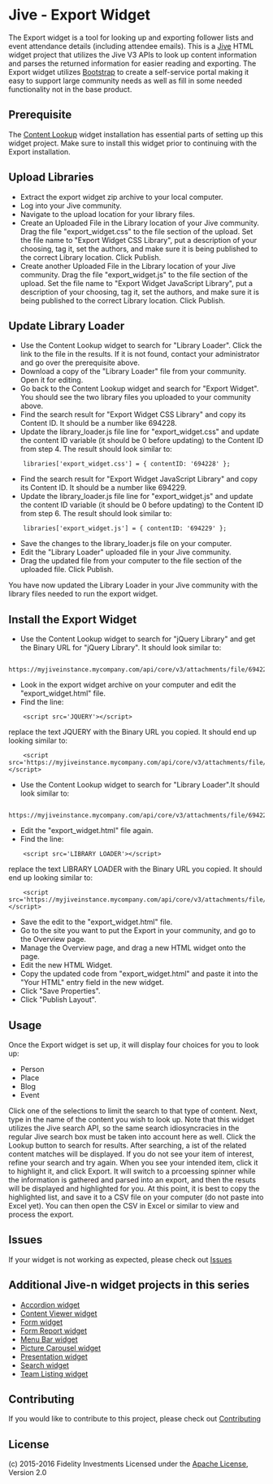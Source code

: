 Jive - Export Widget
=======================
The Export widget is a tool for looking up and exporting follower lists and event attendance details (including attendee emails).  This is a [Jive](https://community.jivesoftware.com/welcome) HTML widget project that utilizes the Jive V3 APIs to look up content information and parses the returned information for easier reading and exporting.  The Export widget utilizes [Bootstrap](http://getbootstrap.com) to create a self-service portal making it easy to support large community needs as well as fill in some needed functionality not in the base product.

Prerequisite
------------
The [Content Lookup](https://github.com/fmr-llc/jive-content-lookup) widget installation has essential parts of setting up this widget project.  Make sure to install this widget prior to continuing with the Export installation.

Upload Libraries
----------------
* Extract the export widget zip archive to your local computer.
* Log into your Jive community.
* Navigate to the upload location for your library files.
* Create an Uploaded File in the Library location of your Jive community.  Drag the file "export_widget.css" to the file section of the upload.  Set the file name to "Export Widget CSS Library", put a description of your choosing, tag it, set the authors, and make sure it is being published to the correct Library location.  Click Publish.
* Create another Uploaded File in the Library location of your Jive community.  Drag the file "export_widget.js" to the file section of the upload.  Set the file name to "Export Widget JavaScript Library", put a description of your choosing, tag it, set the authors, and make sure it is being published to the correct Library location.  Click Publish.

Update Library Loader
---------------------
* Use the Content Lookup widget to search for "Library Loader".  Click the link to the file in the results.  If it is not found, contact your administrator and go over the prerequisite above.
* Download a copy of the "Library Loader" file from your community.  Open it for editing.
* Go back to the Content Lookup widget and search for "Export Widget".  You should see the two library files you uploaded to your community above.
* Find the search result for "Export Widget CSS Library" and copy its Content ID.  It should be a number like 694228.
* Update the library_loader.js file line for "export_widget.css" and update the content ID variable (it should be 0 before updating) to the Content ID from step 4.  The result should look similar to:
```
	libraries['export_widget.css'] = { contentID: '694228' };
```
* Find the search result for "Export Widget JavaScript Library" and copy its Content ID.  It should be a number like 694229.
* Update the library_loader.js file line for "export_widget.js" and update the content ID variable (it should be 0 before updating) to the Content ID from step 6.  The result should look similar to:
```
	libraries['export_widget.js'] = { contentID: '694229' };
```
* Save the changes to the library_loader.js file on your computer.
* Edit the "Library Loader" uploaded file in your Jive community.
* Drag the updated file from your computer to the file section of the uploaded file.  Click Publish.

You have now updated the Library Loader in your Jive community with the library files needed to run the export widget.

Install the Export Widget
-------------------------
* Use the Content Lookup widget to search for "jQuery Library" and get the Binary URL for "jQuery Library".  It should look similar to:
```
	https://myjiveinstance.mycompany.com/api/core/v3/attachments/file/694224/data
```  
* Look in the export widget archive on your computer and edit the "export_widget.html" file.
* Find the line:
```
    <script src='JQUERY'></script>
```
replace the text JQUERY with the Binary URL you copied.  It should end up looking similar to:
```
    <script src='https://myjiveinstance.mycompany.com/api/core/v3/attachments/file/694224/data'></script>
```
* Use the Content Lookup widget to search for "Library Loader".It should look similar to:
```
	https://myjiveinstance.mycompany.com/api/core/v3/attachments/file/694223/data
```  
* Edit the "export_widget.html" file again.
* Find the line:
```
    <script src='LIBRARY LOADER'></script>
```
replace the text LIBRARY LOADER with the Binary URL you copied.  It should end up looking similar to:
```
    <script src='https://myjiveinstance.mycompany.com/api/core/v3/attachments/file/694223/data'></script>
```
* Save the edit to the "export_widget.html" file.
* Go to the site you want to put the Export in your community, and go to the Overview page.
* Manage the Overview page, and drag a new HTML widget onto the page.
* Edit the new HTML Widget.
* Copy the updated code from "export_widget.html" and paste it into the "Your HTML" entry field in the new widget.
* Click "Save Properties".
* Click "Publish Layout".

Usage
-----
Once the Export widget is set up, it will display four choices for you to look up:
* Person
* Place
* Blog
* Event

Click one of the selections to limit the search to that type of content.  Next, type in the name of the content you wish to look up.  Note that this widget utilizes the Jive search API, so the same search idiosyncracies in the regular Jive search box must be taken into account here as well.  Click the Lookup button to search for results.  After searching, a ist of the related content matches will be displayed.  If you do not see your item of interest, refine your search and try again.  When you see your intended item, click it to highlight it, and click Export.  It will switch to a prcoessing spinner while the information is gathered and parsed into an export, and then the resuts will be displayed and highlighted for you.  At this point, it is best to copy the highlighted list, and save it to a CSV file on your computer (do not paste into Excel yet).  You can then open the CSV in Excel or similar to view and process the export.

Issues
------
If your widget is not working as expected, please check out [Issues](docs/issues.md)

Additional Jive-n widget projects in this series
------------------------------------------------
* [Accordion widget](https://github.com/fmr-llc/jive-accordion)
* [Content Viewer widget](https://github.com/fmr-llc/jive-content-viewer)
* [Form widget](https://github.com/fmr-llc/jive-form)
* [Form Report widget](https://github.com/fmr-llc/jive-form-report)
* [Menu Bar widget](https://github.com/fmr-llc/jive-menu)
* [Picture Carousel widget](https://github.com/fmr-llc/jive-picture-carousel)
* [Presentation widget](https://github.com/fmr-llc/jive-presentation)
* [Search widget](https://github.com/fmr-llc/jive-advanced-search)
* [Team Listing widget](www.github.com/fmr-llc/jive-team-listing)

Contributing
------------
If you would like to contribute to this project, please check out [Contributing](docs/contributing.md)

License
-------
(c) 2015-2016 Fidelity Investments
Licensed under the [Apache License](docs/LICENSE), Version 2.0